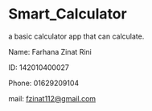 # Smart_Calculator

a basic calculator app that can calculate.

Name: Farhana Zinat Rini

ID: 142010400027

Phone: 01629209104

mail: fzinat112@gmail.com



